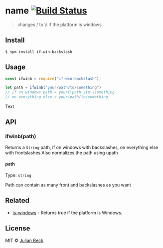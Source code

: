 # name [![Build Status](https://travis-ci.org/jufabeck2202/if-win-backslash.svg?branch=master)](https://travis-ci.org/jufabeck2202/if-win-backslash)

> changes / to \\\\ if the platform is windows


## Install

```
$ npm install if-win-backslash
```


## Usage
```js
const ifwinb = require("if-win-backslash");

let path = ifwinb("your/path/to/something")
// if on windows path = your\\path\\to\\something
// on everything else = your/path/to/something
```
Text

## API

### ifwinb(path)

Returns a `String` path, if on windows with backslashes, 
on everything else with frontslashes.Also normalizes the path using upath


#### path

Type: `string`

Path can contain as many front and backslashes as you want


## Related

- [is-windows](https://github.com/jonschlinkert/is-windows) - Returns true if the platform is Windows. 

## License

MIT © [Julian Beck](https://github.com/jufabeck2202)
